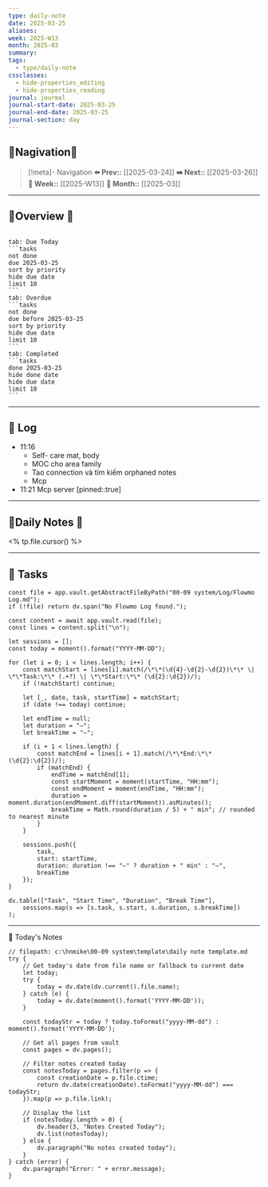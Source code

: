 ```yaml
---
type: daily-note
date: 2025-03-25
aliases: 
week: 2025-W13
month: 2025-03
summary: 
tags:
  - type/daily-note
cssclasses:
  - hide-properties_editing
  - hide-properties_reading
journal: jourmal
journal-start-date: 2025-03-25
journal-end-date: 2025-03-25
journal-section: day
---
```


## 🐣Nagivation🐣

>[!meta]- Navigation
>**⬅️ Prev::** [[2025-03-24]]
>**➡️ Next::** [[2025-03-26]]
>**📅 Week::** [[2025-W13]]
>**📆 Month::** [[2025-03]]

---
##  🌼Overview 🌼

```calendar-nav
```
````tabs
tab: Due Today
```tasks
not done
due 2025-03-25
sort by priority
hide due date
limit 10
```
tab: Overdue
```tasks 
not done 
due before 2025-03-25
sort by priority
hide due date
limit 10
```
tab: Completed
```tasks
done 2025-03-25
hide done date
hide due date
limit 10
```
````


---
## 🌱 Log
- 11:16 
	- Self- care mat, body
	- MOC cho area family
	- Tao connection và tìm kiếm orphaned notes
	- Mcp  
- 11:21 
	Mcp server 
	  [pinned::true]
---

## 🌠Daily Notes 🌠

<% tp.file.cursor() %>

---
## 🍅 Tasks
```dataviewjs
const file = app.vault.getAbstractFileByPath("00-09 system/Log/Flowmo Log.md");
if (!file) return dv.span("No Flowmo Log found.");

const content = await app.vault.read(file);
const lines = content.split("\n");

let sessions = [];
const today = moment().format("YYYY-MM-DD");

for (let i = 0; i < lines.length; i++) {
    const matchStart = lines[i].match(/\*\*(\d{4}-\d{2}-\d{2})\*\* \| \*\*Task:\*\* (.+?) \| \*\*Start:\*\* (\d{2}:\d{2})/);
    if (!matchStart) continue;

    let [_, date, task, startTime] = matchStart;
    if (date !== today) continue;

    let endTime = null;
    let duration = "—";
    let breakTime = "—";

    if (i + 1 < lines.length) {
        const matchEnd = lines[i + 1].match(/\*\*End:\*\* (\d{2}:\d{2})/);
        if (matchEnd) {
            endTime = matchEnd[1];
            const startMoment = moment(startTime, "HH:mm");
            const endMoment = moment(endTime, "HH:mm");
            duration = moment.duration(endMoment.diff(startMoment)).asMinutes();
            breakTime = Math.round(duration / 5) + " min"; // rounded to nearest minute
        }
    }

    sessions.push({
        task,
        start: startTime,
        duration: duration !== "—" ? duration + " min" : "—",
        breakTime
    });
}

dv.table(["Task", "Start Time", "Duration", "Break Time"],
    sessions.map(s => [s.task, s.start, s.duration, s.breakTime])
);
```
---



  

🐹 Today's Notes
```dataviewjs
// filepath: c:\hnmike\00-09 system\template\daily note template.md
try {
    // Get today's date from file name or fallback to current date
    let today;
    try {
        today = dv.date(dv.current().file.name);
    } catch (e) {
        today = dv.date(moment().format('YYYY-MM-DD'));
    }
    
    const todayStr = today ? today.toFormat("yyyy-MM-dd") : moment().format('YYYY-MM-DD');

    // Get all pages from vault
    const pages = dv.pages();

    // Filter notes created today
    const notesToday = pages.filter(p => {
        const creationDate = p.file.ctime;
        return dv.date(creationDate).toFormat("yyyy-MM-dd") === todayStr;
    }).map(p => p.file.link);

    // Display the list
    if (notesToday.length > 0) {
        dv.header(3, "Notes Created Today");
        dv.list(notesToday);
    } else {
        dv.paragraph("No notes created today");
    }
} catch (error) {
    dv.paragraph("Error: " + error.message);
}
```
  






